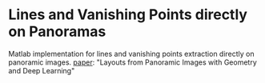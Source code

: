 # Lines and Vanishing Points directly on Panoramas
Matlab implementation for lines and vanishing points extraction directly on panoramic images. [paper](https://arxiv.org/pdf/1806.08294.pdf): "Layouts from Panoramic Images with Geometry and Deep Learning"
